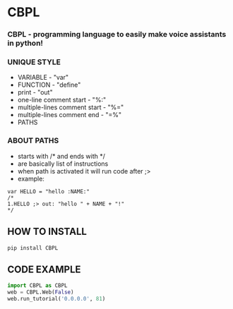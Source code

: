 # CBPL
### CBPL - programming language to easily make voice assistants in python!

### UNIQUE STYLE
- VARIABLE - "var"
- FUNCTION - "define"
- print - "out"
- one-line comment start - "%:"
- multiple-lines comment start - "%="
- multiple-lines comment end - "=%"
- PATHS
### ABOUT PATHS
- starts with /* and ends with */
- are basically list of instructions
- when path is activated it will run code after ;>
- example:
```
var HELLO = "hello :NAME:"
/*
1.HELLO	;> out: "hello " + NAME + "!"
*/
```
## HOW TO INSTALL
```commandline
pip install CBPL
```

## CODE EXAMPLE
```python
import CBPL as CBPL
web = CBPL.Web(False)
web.run_tutorial('0.0.0.0', 81)
```
